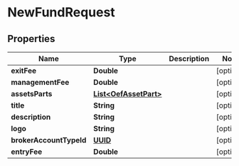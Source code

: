
# NewFundRequest

## Properties
Name | Type | Description | Notes
------------ | ------------- | ------------- | -------------
**exitFee** | **Double** |  |  [optional]
**managementFee** | **Double** |  |  [optional]
**assetsParts** | [**List&lt;OefAssetPart&gt;**](OefAssetPart.md) |  |  [optional]
**title** | **String** |  |  [optional]
**description** | **String** |  |  [optional]
**logo** | **String** |  |  [optional]
**brokerAccountTypeId** | [**UUID**](UUID.md) |  |  [optional]
**entryFee** | **Double** |  |  [optional]



